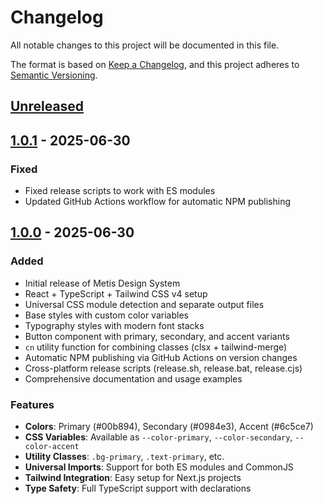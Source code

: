 # Changelog

All notable changes to this project will be documented in this file.

The format is based on [Keep a Changelog](https://keepachangelog.com/en/1.0.0/),
and this project adheres to [Semantic Versioning](https://semver.org/spec/v2.0.0.html).

## [Unreleased]

## [1.0.1] - 2025-06-30

### Fixed
- Fixed release scripts to work with ES modules
- Updated GitHub Actions workflow for automatic NPM publishing

## [1.0.0] - 2025-06-30

### Added
- Initial release of Metis Design System
- React + TypeScript + Tailwind CSS v4 setup
- Universal CSS module detection and separate output files
- Base styles with custom color variables
- Typography styles with modern font stacks
- Button component with primary, secondary, and accent variants
- `cn` utility function for combining classes (clsx + tailwind-merge)
- Automatic NPM publishing via GitHub Actions on version changes
- Cross-platform release scripts (release.sh, release.bat, release.cjs)
- Comprehensive documentation and usage examples

### Features
- **Colors**: Primary (#00b894), Secondary (#0984e3), Accent (#6c5ce7)
- **CSS Variables**: Available as `--color-primary`, `--color-secondary`, `--color-accent`
- **Utility Classes**: `.bg-primary`, `.text-primary`, etc.
- **Universal Imports**: Support for both ES modules and CommonJS
- **Tailwind Integration**: Easy setup for Next.js projects
- **Type Safety**: Full TypeScript support with declarations

[Unreleased]: https://github.com/metis-w/design-system/compare/v1.0.1...HEAD
[1.0.1]: https://github.com/metis-w/design-system/compare/v1.0.0...v1.0.1
[1.0.0]: https://github.com/metis-w/design-system/releases/tag/v1.0.0
